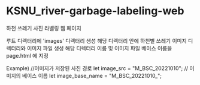 # KSNU_river-garbage-labeling-web
하천 쓰레기 사진 라벨링 웹 페이지

루트 디렉터리에 'images' 디렉터리 생성
해당 디렉터리 안에 하천별 쓰레기 이미지 디렉터리와 이미지 파일 생성
해당 디렉터리 이름 및 이미지 파일 베이스 이름을 page.html 에 지정

Example)
  //이미지가 저장된 사진 경로
  let image_src = "M_BSC_20221010";
  // 이미지의 베이스 이름
  let image_base_name = "M_BSC_20221010_";
